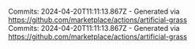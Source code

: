 Commits: 2024-04-20T11:11:13.867Z - Generated via https://github.com/marketplace/actions/artificial-grass
<br>
Commits: 2024-04-20T11:11:13.867Z - Generated via https://github.com/marketplace/actions/artificial-grass
<br>

